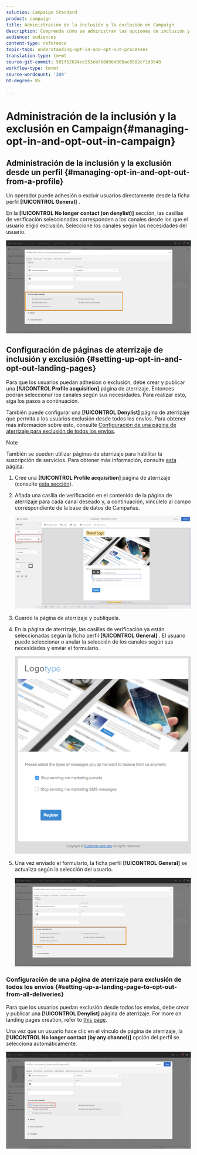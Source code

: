 ```yaml
---
solution: Campaign Standard
product: campaign
title: Administración de la inclusión y la exclusión en Campaign
description: Comprenda cómo se administran las opciones de inclusión y exclusión en Adobe Campaign.
audience: audiences
content-type: reference
topic-tags: understanding-opt-in-and-opt-out-processes
translation-type: tm+mt
source-git-commit: 501f52624ce253eb7b0d36d908ac8502cf1d3b48
workflow-type: tm+mt
source-wordcount: '309'
ht-degree: 8%

---
```



# Administración de la inclusión y la exclusión en Campaign{#managing-opt-in-and-opt-out-in-campaign}

## Administración de la inclusión y la exclusión desde un perfil {#managing-opt-in-and-opt-out-from-a-profile}

Un operador puede adhesión o excluir usuarios directamente desde la ficha perfil **[!UICONTROL General]** .

En la **[!UICONTROL No longer contact (on denylist)]** sección, las casillas de verificación seleccionadas corresponden a los canales desde los que el usuario eligió exclusión. Seleccione los canales según las necesidades del usuario.

![](assets/optin_landingpage_3.png)

## Configuración de páginas de aterrizaje de inclusión y exclusión {#setting-up-opt-in-and-opt-out-landing-pages}

Para que los usuarios puedan adhesión o exclusión, debe crear y publicar una **[!UICONTROL Profile acquisition]** página de aterrizaje. Entonces podrán seleccionar los canales según sus necesidades. Para realizar esto, siga los pasos a continuación.

También puede configurar una **[!UICONTROL Denylist]** página de aterrizaje que permita a los usuarios exclusión desde todos los envíos. Para obtener más información sobre esto, consulte [Configuración de una página de aterrizaje para exclusión de todos los envíos](#setting-up-a-landing-page-to-opt-out-from-all-deliveries).

>[!NOTE]
>
>También se pueden utilizar páginas de aterrizaje para habilitar la suscripción de servicios. Para obtener más información, consulte [esta página](../../channels/using/configuring-landing-page.md#linking-a-landing-page-to-a-service).

1. Cree una **[!UICONTROL Profile acquisition]** página de aterrizaje (consulte [esta sección](../../channels/using/getting-started-with-landing-pages.md)).
1. Añada una casilla de verificación en el contenido de la página de aterrizaje para cada canal deseado y, a continuación, vincúlelo al campo correspondiente de la base de datos de Campañas.

   ![](assets/optin_landingpage_1.png)

1. Guarde la página de aterrizaje y publíquela.
1. En la página de aterrizaje, las casillas de verificación ya están seleccionadas según la ficha perfil **[!UICONTROL General]** . El usuario puede seleccionar o anular la selección de los canales según sus necesidades y enviar el formulario.

   ![](assets/optin_landingpage_2.png)

1. Una vez enviado el formulario, la ficha perfil **[!UICONTROL General]** se actualiza según la selección del usuario.

   ![](assets/optin_landingpage_3.png)

### Configuración de una página de aterrizaje para exclusión de todos los envíos {#setting-up-a-landing-page-to-opt-out-from-all-deliveries}

Para que los usuarios puedan exclusión desde todos los envíos, debe crear y publicar una **[!UICONTROL Denylist]** página de aterrizaje. For more on landing pages creation, refer to [this page](../../channels/using/getting-started-with-landing-pages.md).

Una vez que un usuario hace clic en el vínculo de página de aterrizaje, la **[!UICONTROL No longer contact (by any channel)]** opción del perfil se selecciona automáticamente.

![](assets/blocklisting_allchannels.png)

